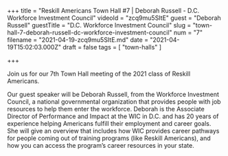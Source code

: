 +++
title = "Reskill Americans Town Hall #7 | Deborah Russell - D.C. Workforce Investment Council"
videoId = "zcq9mu5SItE"
guest = "Deborah Russell"
guestTitle = "D.C. Workforce Investment Council"
slug = "town-hall-7-deborah-russell-dc-workforce-investment-council"
num = "7"
filename = "2021-04-19-zcq9mu5SItE.md"
date = "2021-04-19T15:02:03.000Z"
draft = false
tags = [ "town-halls" ]

+++

Join us for our 7th Town Hall meeting of the 2021 class of Reskill Americans.

Our guest speaker will be Deborah Russell, from the Workforce Investment Council, a national governmental organization that provides people with job resources to help them enter the workforce.  Deborah is the Associate Director of Performance and Impact at the WIC in D.C. and has 20 years of experience helping Americans fulfill their employment and career goals. She will give an overview that includes how WIC provides career pathways for people coming out of training programs (like Reskill Americans), and how you can access the program’s career resources in your state.
